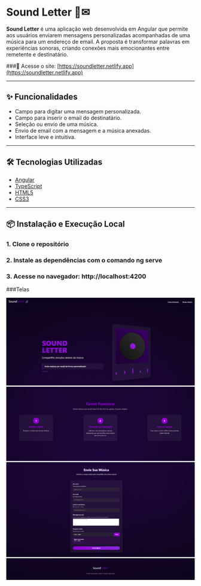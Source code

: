 # Sound Letter 🎵✉

**Sound Letter** é uma aplicação web desenvolvida em Angular que permite aos usuários enviarem mensagens personalizadas acompanhadas de uma música para um endereço de email. A proposta é transformar palavras em experiências sonoras, criando conexões mais emocionantes entre remetente e destinatário.

###🔗 Acesse o site: [https://soundletter.netlify.app](https://soundletter.netlify.app)

---

## ✨ Funcionalidades

- Campo para digitar uma mensagem personalizada.
- Campo para inserir o email do destinatário.
- Seleção ou envio de uma música.
- Envio de email com a mensagem e a música anexadas.
- Interface leve e intuitiva.

---

## 🛠️ Tecnologias Utilizadas

- [Angular](https://angular.io/)
- [TypeScript](https://www.typescriptlang.org/)
- [HTML5](https://developer.mozilla.org/pt-BR/docs/Web/HTML)
- [CSS3](https://developer.mozilla.org/pt-BR/docs/Web/CSS)

---

## 📦 Instalação e Execução Local

### 1. Clone o repositório
### 2. Instale as dependências com o comando ng serve
### 3. Acesse no navegador: http://localhost:4200 

###Telas

![Tela](src/assets/1.png)
![Tela](src/assets/2.png)
![Tela](src/assets/3.png)
![Tela](src/assets/4.png)
